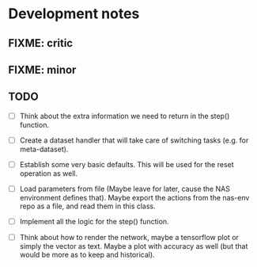 # Development notes

## FIXME: critic

## FIXME: minor

## TODO

- [ ] Think about the extra information we need to return in the step() function.
- [ ] Create a dataset handler that will take care of switching tasks (e.g. for meta-dataset).
- [ ] Establish some very basic defaults. This will be used for the reset operation as well.
- [ ] Load parameters from file (Maybe leave for later, cause the NAS environment defines that). Maybe export the actions from the nas-env repo as a file, and read them in this class.
- [ ] Implement all the logic for the step() function.
- [ ] Think about how to render the network, maybe a tensorflow plot or simply the vector as text. Maybe a plot with accuracy as well (but that would be more as to keep and historical).

